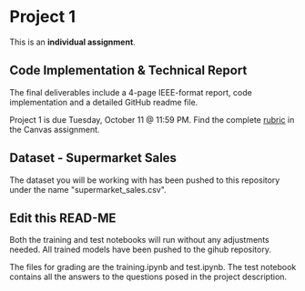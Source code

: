 # Project 1

This is an **individual assignment**.

## Code Implementation & Technical Report

The final deliverables include a 4-page IEEE-format report, code implementation and a detailed GitHub readme file.

Project 1 is due Tuesday, October 11 @ 11:59 PM. Find the complete [rubric](https://ufl.instructure.com/courses/459156/assignments/5393751) in the Canvas assignment.

## Dataset - Supermarket Sales

The dataset you will be working with has been pushed to this repository under the name "supermarket_sales.csv".

## Edit this READ-ME

Both the training and test notebooks will run without any adjustments needed. All trained models have been pushed to the gihub repository.

The files for grading are the training.ipynb and test.ipynb. The test notebook contains all the answers to the questions posed in the project description.
